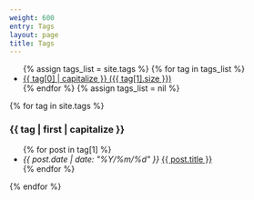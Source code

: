 ```yaml
---
weight: 600
entry: Tags
layout: page
title: Tags
---
```


<ul>
{% assign tags_list = site.tags %}
    {% for tag in tags_list %}
      <li><a href="#{{ tag[0] | slugify }}">{{ tag[0] | capitalize }} ({{ tag[1].size }})</a></li>
    {% endfor %}
{% assign tags_list = nil %}
</ul>

{% for tag in site.tags %}
  <h3 id="{{ tag[0] | slugify }}">{{ tag | first | capitalize }}</h3>
  <ul>
    {% for post in tag[1] %}
    <li>
      <i>{{ post.date | date: "%Y/%m/%d" }}</i>
      <a href="{{ post.url }}">{{ post.title }}</a>
    </li>
    {% endfor %}
  </ul>
{% endfor %}